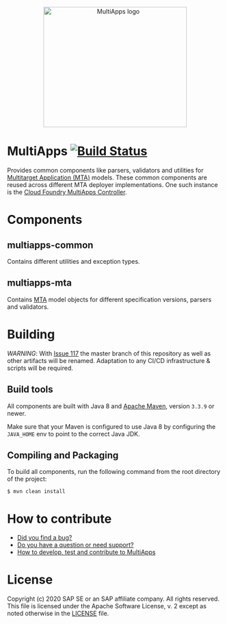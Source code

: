 <p align="center"><img width="335" height="281" src="logo.png" alt="MultiApps logo"></p>

# MultiApps [![Build Status](https://travis-ci.org/cloudfoundry-incubator/multiapps.svg?branch=master)](https://travis-ci.org/cloudfoundry-incubator/multiapps)

Provides common components like parsers, validators and utilities for [Multitarget Application (MTA)](https://www.sap.com/documents/2021/09/66d96898-fa7d-0010-bca6-c68f7e60039b.html) models. These common components are reused across different MTA deployer implementations. One such instance is the [Cloud Foundry MultiApps Controller](https://github.com/cloudfoundry-incubator/multiapps-controller).

# Components

## multiapps-common
Contains different utilities and exception types.

## multiapps-mta
Contains [MTA](https://www.sap.com/documents/2016/06/e2f618e4-757c-0010-82c7-eda71af511fa.html) model objects for different specification versions, parsers and validators. 

# Building

*WARNING*: With [Issue 117](https://github.com/cloudfoundry-incubator/multiapps-cli-plugin/issues/117) the master branch of this repository as well as other artifacts will be renamed. Adaptation to any CI/CD infrastructure & scripts will be required.

## Build tools
All components are built with Java 8 and [Apache Maven](http://maven.apache.org/), version `3.3.9` or newer. 

Make sure that your Maven is configured to use Java 8 by configuring the `JAVA_HOME` env to point to the correct Java JDK.
## Compiling and Packaging
To build all components, run the following command from the root directory of the project:
```
$ mvn clean install
```

# How to contribute
* [Did you find a bug?](CONTRIBUTING.md#did-you-find-a-bug)
* [Do you have a question or need support?](CONTRIBUTING.md#do-you-have-a-question-or-need-support)
* [How to develop, test and contribute to MultiApps](CONTRIBUTING.md#do-you-want-to-contribute-to-the-code-base)

# License
Copyright (c) 2020 SAP SE or an SAP affiliate company. All rights reserved.
This file is licensed under the Apache Software License, v. 2 except as noted otherwise in the [LICENSE](https://github.com/cloudfoundry-incubator/multiapps/blob/master/LICENSE) file.
